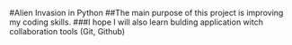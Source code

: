 #Alien Invasion in Python
##The main purpose of this project is improving my coding skills.
###I hope I will also learn bulding application witch collaboration tools (Git, Github)